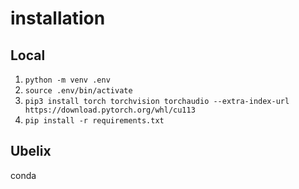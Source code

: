 # installation
## Local
1. `python -m venv .env`
2. `source .env/bin/activate`
3. `pip3 install torch torchvision torchaudio --extra-index-url https://download.pytorch.org/whl/cu113`
4. `pip install -r requirements.txt`


## Ubelix

conda

